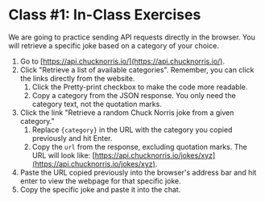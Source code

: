 # Class #1: In-Class Exercises

We are going to practice sending API requests directly in the browser. You will retrieve a specific joke based on a category of your choice.

1. Go to [https://api.chucknorris.io/](https://api.chucknorris.io/).
2. Click "Retrieve a list of available categories". Remember, you can click the links directly from the website.
   1. Click the Pretty-print checkbox to make the code more readable.
   2. Copy a category from the JSON response. You only need the category text, not the quotation marks.
3. Click the link "Retrieve a random Chuck Norris joke from a given category."
   1. Replace `{category}` in the URL with the category you copied previously and hit Enter.
   2. Copy the `url` from the response, excluding quotation marks. The URL will look like: [https://api.chucknorris.io/jokes/xyz](https://api.chucknorris.io/jokes/xyz).
4. Paste the URL copied previously into the browser's address bar and hit enter to view the webpage for that specific joke.
5. Copy the specific joke and paste it into the chat.
